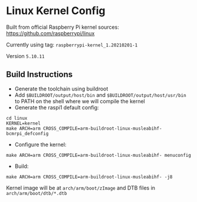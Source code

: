 # Linux Kernel Config
Built from official Raspberry Pi kernel sources:
https://github.com/raspberrypi/linux

Currently using tag:
`raspberrypi-kernel_1.20210201-1`

Version `5.10.11`

## Build Instructions
* Generate the toolchain using buildroot
* Add `$BUILDROOT/output/host/bin` and `$BUILDROOT/output/host/usr/bin` to PATH on the shell where we will compile the kernel
* Generate the raspi1 default config:
```shell
cd linux
KERNEL=kernel
make ARCH=arm CROSS_COMPILE=arm-buildroot-linux-musleabihf- bcmrpi_defconfig
```
* Configure the kernel:
```shell
make ARCH=arm CROSS_COMPILE=arm-buildroot-linux-musleabihf- menuconfig
```
* Build:
```shell
make ARCH=arm CROSS_COMPILE=arm-buildroot-linux-musleabihf- -j8
```

Kernel image will be at `arch/arm/boot/zImage` and DTB files in `arch/arm/boot/dtb/*.dtb`
